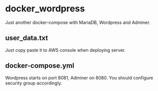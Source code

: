 # docker_wordpress
Just another docker-compose with MariaDB, Wordpress and Adminer.

## user_data.txt
Just copy paste it to AWS console when deploying server.

## docker-compose.yml
Wordpress starts on port 8081, Adminer on 8080. You should configure security group accordingly.
